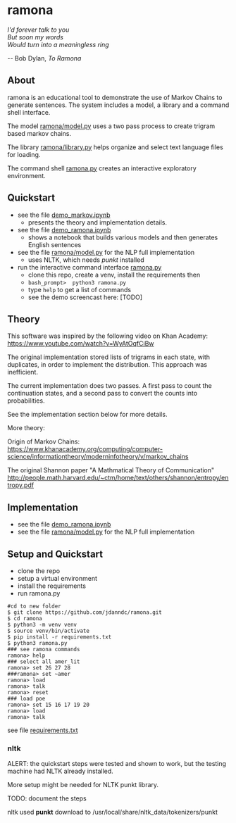 # ramona

_I'd forever talk to you  
But soon my words  
Would turn into a meaningless ring_  

-- Bob Dylan, _To Ramona_

## About

ramona is an educational tool to demonstrate the use of Markov Chains to generate sentences.
The system includes a model, a library and a command shell interface.

The model [ramona/model.py](ramona/model.py) uses a two pass process to create trigram based markov chains.

The library [ramona/library.py](ramona/library.py) helps organize and select text language files for loading.

The command shell [ramona.py](ramona.py) creates an interactive exploratory environment.

## Quickstart

*  see the file [demo_markov.ipynb](demo_markov.ipynb)
    * presents the theory and implementation details.
*  see the file [demo_ramona.ipynb](demo_ramona.ipynb)
    * shows a notebook that builds various models and then generates English sentences
* see the file [ramona/model.py](ramona/model.py) for the NLP full implementation
    * uses NLTK, which needs *punkt* installed
* run the interactive command interface [ramona.py](ramona.py)
    * clone this repo, create a venv, install the requirements then
    * `bash_prompt>  python3 ramona.py`
    * type `help` to get a list of commands
    * see the demo screencast here: [TODO]



## Theory

This software was inspired by the following video on Khan Academy:  
https://www.youtube.com/watch?v=WyAtOqfCiBw

The original implementation stored lists of trigrams in each state, with duplicates,
in order to implement the distribution.  This approach was inefficient.

The current implementation does two passes.  A first pass to count the continuation states, and 
a second pass to convert the counts into probabilities.

See the implementation section below for more details.

More theory:

Origin of Markov Chains:  
https://www.khanacademy.org/computing/computer-science/informationtheory/moderninfotheory/v/markov_chains


The original Shannon paper "A Mathmatical Theory of Communication"  
http://people.math.harvard.edu/~ctm/home/text/others/shannon/entropy/entropy.pdf


## Implementation
* see the file [demo_ramona.ipynb](demo_markov.ipynb)
* see the file [ramona/model.py](ramona/model.py) for the NLP full implementation

## Setup and Quickstart

- clone the repo
- setup a virtual environment
- install the requirements
- run ramona.py

```
#cd to new folder
$ git clone https://github.com/jdanndc/ramona.git
$ cd ramona
$ python3 -m venv venv
$ source venv/bin/activate
$ pip install -r requirements.txt
$ python3 ramona.py
### see ramona commands
ramona> help
### select all amer_lit
ramona> set 26 27 28 
###ramona> set ~amer
ramona> load
ramona> talk
ramona> reset
### load poe
ramona> set 15 16 17 19 20
ramona> load
ramona> talk
```
see file [requirements.txt](requirements.txt)

### nltk
ALERT: the quickstart steps were tested and shown to work, but
the testing machine had NLTK already installed.  

More setup might be needed 
for NLTK punkt library.

TODO: document the steps

nltk used **punkt**
download to /usr/local/share/nltk_data/tokenizers/punkt


